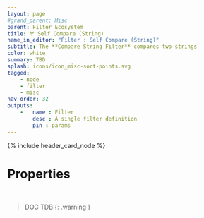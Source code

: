 ```yaml
---
layout: page
#grand_parent: Misc
parent: Filter Ecosystem
title: 🝖 Self Compare (String)
name_in_editor: "Filter : Self Compare (String)"
subtitle: The **Compare String Filter** compares two strings
color: white
summary: TBD
splash: icons/icon_misc-sort-points.svg
tagged: 
    - node
    - filter
    - misc
nav_order: 32
outputs:
    -   name : Filter
        desc : A single filter definition
        pin : params
---
```


{% include header_card_node %}

# Properties
<br>

> DOC TDB
{: .warning }